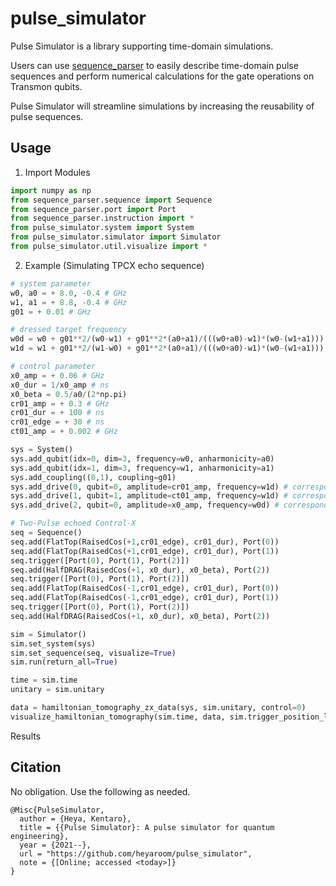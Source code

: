 # pulse_simulator
Pulse Simulator is a library supporting time-domain simulations.


Users can use [sequence_parser](https://github.com/qipe-nlab/sequence_parser.git) to easily describe time-domain pulse sequences and perform numerical calculations for the gate operations on Transmon qubits.


Pulse Simulator will streamline simulations by increasing the reusability of pulse sequences.

## Usage

1. Import Modules
```python
import numpy as np
from sequence_parser.sequence import Sequence
from sequence_parser.port import Port
from sequence_parser.instruction import *
from pulse_simulator.system import System
from pulse_simulator.simulator import Simulator
from pulse_simulator.util.visualize import *
```

2. Example (Simulating TPCX echo sequence)
```python
# system parameter
w0, a0 = + 8.0, -0.4 # GHz
w1, a1 = + 8.8, -0.4 # GHz
g01 = + 0.01 # GHz

# dressed target frequency
w0d = w0 + g01**2/(w0-w1) + g01**2*(a0+a1)/(((w0+a0)-w1)*(w0-(w1+a1)))
w1d = w1 + g01**2/(w1-w0) + g01**2*(a0+a1)/(((w0+a0)-w1)*(w0-(w1+a1)))

# control parameter
x0_amp = + 0.06 # GHz
x0_dur = 1/x0_amp # ns
x0_beta = 0.5/a0/(2*np.pi)
cr01_amp = + 0.3 # GHz
cr01_dur = + 100 # ns
cr01_edge = + 30 # ns
ct01_amp = + 0.002 # GHz

sys = System()
sys.add_qubit(idx=0, dim=3, frequency=w0, anharmonicity=a0)
sys.add_qubit(idx=1, dim=3, frequency=w1, anharmonicity=a1)
sys.add_coupling((0,1), coupling=g01)
sys.add_drive(0, qubit=0, amplitude=cr01_amp, frequency=w1d) # corresponds to Port(0)
sys.add_drive(1, qubit=1, amplitude=ct01_amp, frequency=w1d) # corresponds to Port(1)
sys.add_drive(2, qubit=0, amplitude=x0_amp, frequency=w0d) # corresponds to Port(2)

# Two-Pulse echoed Control-X
seq = Sequence()
seq.add(FlatTop(RaisedCos(+1,cr01_edge), cr01_dur), Port(0))
seq.add(FlatTop(RaisedCos(+1,cr01_edge), cr01_dur), Port(1))
seq.trigger([Port(0), Port(1), Port(2)])
seq.add(HalfDRAG(RaisedCos(+1, x0_dur), x0_beta), Port(2))
seq.trigger([Port(0), Port(1), Port(2)])
seq.add(FlatTop(RaisedCos(-1,cr01_edge), cr01_dur), Port(0))
seq.add(FlatTop(RaisedCos(-1,cr01_edge), cr01_dur), Port(1))
seq.trigger([Port(0), Port(1), Port(2)])
seq.add(HalfDRAG(RaisedCos(+1, x0_dur), x0_beta), Port(2))

sim = Simulator()
sim.set_system(sys)
sim.set_sequence(seq, visualize=True)
sim.run(return_all=True)

time = sim.time
unitary = sim.unitary

data = hamiltonian_tomography_zx_data(sys, sim.unitary, control=0)
visualize_hamiltonian_tomography(sim.time, data, sim.trigger_position_list)
```

Results



## Citation
No obligation. Use the following as needed.
```
@Misc{PulseSimulator,
  author = {Heya, Kentaro},
  title = {{Pulse Simulator}: A pulse simulator for quantum engineering},
  year = {2021--},
  url = "https://github.com/heyaroom/pulse_simulator",
  note = {[Online; accessed <today>]}
}
```
